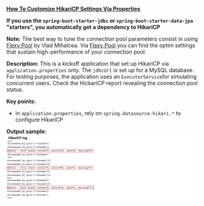 **[How To Customize HikariCP Settings Via Properties](https://github.com/andreipall/Spring-Boot-JPA/tree/master/HibernateSpringBootHikariCPPropertiesKickoff)**

**If you use the `spring-boot-starter-jdbc` or `spring-boot-starter-data-jpa` "starters", you automatically get a dependency to HikariCP**

**Note:** The best way to tune the connection pool parameters consist in using [Flexy Pool](https://github.com/vladmihalcea/flexy-pool) by Vlad Mihalcea. Via [Flexy Pool](https://github.com/vladmihalcea/flexy-pool) you can find the optim settings that sustain high-performance of your connection pool.

**Description:** This is a kickoff application that set up HikariCP via `application.properties` only. The `jdbcUrl` is set up for a MySQL database. For testing purposes, the application uses an `ExecutorService`for simulating concurrent users. Check the HickariCP report revealing the connection pool status.

**Key points:**
- in `application.properties`, rely on `spring.datasource.hikari.*` to configure HikariCP

**Output sample:**\
![](https://github.com/andreipall/Spring-Boot-JPA/blob/master/HibernateSpringBootHikariCPPropertiesKickoff/HikariCP%20trace%20log.png)

